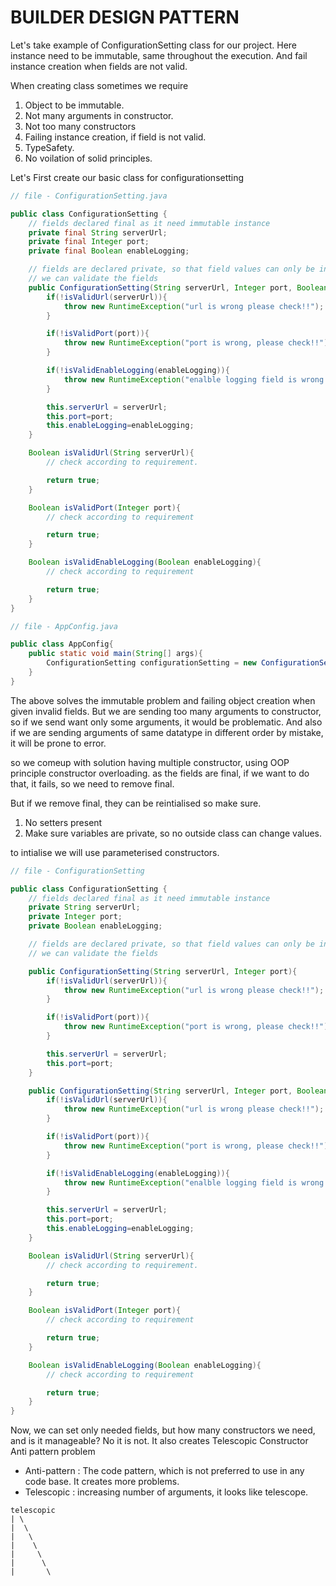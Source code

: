 # BUILDER DESIGN PATTERN

Let's take example of ConfigurationSetting class for our project.
Here instance need to be immutable, same throughout the execution.
And fail instance creation when fields are not valid.

When creating class sometimes we require 
1. Object to be immutable.
2. Not many arguments in constructor.
3. Not too many constructors
4. Failing instance creation, if field is not valid.
5. TypeSafety.
6. No voilation of solid principles.

Let's First create our basic class for configurationsetting

```java
// file - ConfigurationSetting.java

public class ConfigurationSetting {
    // fields declared final as it need immutable instance
    private final String serverUrl;
    private final Integer port;
    private final Boolean enableLogging;

    // fields are declared private, so that field values can only be intialised inside class, so
    // we can validate the fields
    public ConfigurationSetting(String serverUrl, Integer port, Boolean enableLogging){
        if(!isValidUrl(serverUrl)){
            throw new RuntimeException("url is wrong please check!!");
        }

        if(!isValidPort(port)){
            throw new RuntimeException("port is wrong, please check!!");
        }

        if(!isValidEnableLogging(enableLogging)){
            throw new RuntimeException("enalble logging field is wrong!!");
        }

        this.serverUrl = serverUrl;
        this.port=port;
        this.enableLogging=enableLogging;
    }

    Boolean isValidUrl(String serverUrl){
        // check according to requirement.

        return true;
    }

    Boolean isValidPort(Integer port){
        // check according to requirement

        return true;
    }

    Boolean isValidEnableLogging(Boolean enableLogging){
        // check according to requirement

        return true;
    }
}

// file - AppConfig.java

public class AppConfig{
    public static void main(String[] args){
        ConfigurationSetting configurationSetting = new ConfigurationSetting("op.com",7484,true);
    }
}
```

The above solves the immutable problem and failing object creation when given invalid fields.
But we are sending too many arguments to constructor, so if we send want only some arguments, it would be problematic.
And also if we are sending arguments of same datatype in different order by mistake, it will be prone to error. 

so we comeup with solution having multiple constructor, using OOP principle constructor overloading.
as the fields are final, if we want to do that, it fails, so we need to remove final.

But if we remove final, they can be reintialised so make sure.
1. No setters present
2. Make sure variables are private, so no outside class can change values.

to intialise we will use parameterised constructors.



```java
// file - ConfigurationSetting

public class ConfigurationSetting {
    // fields declared final as it need immutable instance
    private String serverUrl;
    private Integer port;
    private Boolean enableLogging;

    // fields are declared private, so that field values can only be intialised inside class, so
    // we can validate the fields

    public ConfigurationSetting(String serverUrl, Integer port){
        if(!isValidUrl(serverUrl)){
            throw new RuntimeException("url is wrong please check!!");
        }

        if(!isValidPort(port)){
            throw new RuntimeException("port is wrong, please check!!");
        }

        this.serverUrl = serverUrl;
        this.port=port;
    }

    public ConfigurationSetting(String serverUrl, Integer port, Boolean enableLogging){
        if(!isValidUrl(serverUrl)){
            throw new RuntimeException("url is wrong please check!!");
        }

        if(!isValidPort(port)){
            throw new RuntimeException("port is wrong, please check!!");
        }

        if(!isValidEnableLogging(enableLogging)){
            throw new RuntimeException("enalble logging field is wrong!!");
        }

        this.serverUrl = serverUrl;
        this.port=port;
        this.enableLogging=enableLogging;
    }

    Boolean isValidUrl(String serverUrl){
        // check according to requirement.

        return true;
    }

    Boolean isValidPort(Integer port){
        // check according to requirement

        return true;
    }

    Boolean isValidEnableLogging(Boolean enableLogging){
        // check according to requirement

        return true;
    }
}

```

Now, we can set only needed fields, but how many constructors we need, and is it manageable?
No it is not.
It also creates Telescopic Constructor Anti pattern problem
* Anti-pattern : The code pattern, which is not preferred to use in any code base. It creates more problems.
* Telescopic : increasing number of arguments, it looks like telescope.

```
telescopic 
| \
|  \
|   \
|    \ 
|     \ 
|      \
|       \
```


